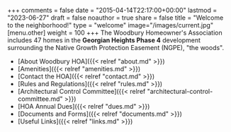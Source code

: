 +++
comments = false
date = "2015-04-14T22:17:00+00:00"
lastmod = "2023-06-27"
draft = false
noauthor = true
share = false
title = "Welcome to the neighborhood!"
type = "welcome"
image="/images/current.jpg"
[menu.other]
weight = 100
+++
The Woodbury Homeowner's Association includes 47 homes in the **Georgian Heights Phase 4** development surrounding the Native Growth Protection Easement (NGPE), "the woods".

* [About Woodbury HOA]({{< relref "about.md" >}})
* [Amenities]({{< relref "amenities.md" >}})
* [Contact the HOA]({{< relref "contact.md" >}})
* [Rules and Regulations]({{< relref "rules.md" >}})
* [Architectural Control Committee]({{< relref "architectural-control-committee.md" >}})
* [HOA Annual Dues]({{< relref "dues.md" >}})
* [Documents and Forms]({{< relref "documents.md" >}})
* [Useful Links]({{< relref "links.md" >}})
